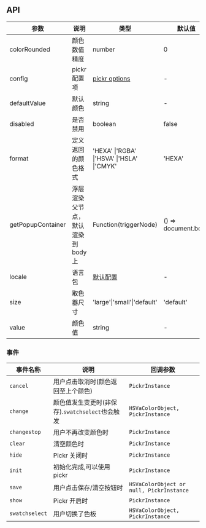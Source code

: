 ## API

| 参数 | 说明 | 类型 | 默认值 |
| --- | --- | --- | --- |
| colorRounded | 颜色数值精度 | number | 0 |
| config | pickr 配置项 | [pickr options](https://github.com/Simonwep/pickr) | - |
| defaultValue | 默认颜色 | string | - |
| disabled | 是否禁用 | boolean | false |
| format | 定义返回的颜色格式 | 'HEXA' \|'RGBA' \|'HSVA' \|'HSLA' \|'CMYK' | 'HEXA' |
| getPopupContainer | 浮层渲染父节点，默认渲染到 body 上 | Function(triggerNode) | () => document.body |
| locale | 语言包 | [默认配置](https://github.com/vueComponent/pf-ui-vue/blob/main/components/color-picker/locale) | - |
| size | 取色器尺寸 | 'large'\|'small'\|'default' | 'default' |
| value | 颜色值 | string | - |

### 事件

| 事件名称 | 说明 | 回调参数 |
| --- | --- | --- |
| `cancel` | 用户点击取消时(颜色返回至上个颜色) | `PickrInstance` |
| `change` | 颜色值发生变更时(非保存).`swatchselect`也会触发 | `HSVaColorObject, PickrInstance` |
| `changestop` | 用户不再改变颜色时 | `PickrInstance` |
| `clear` | 清空颜色时 | `PickrInstance` |
| `hide` | Pickr 关闭时 | `PickrInstance` |
| `init` | 初始化完成,可以使用 pickr | `PickrInstance` |
| `save` | 用户点击保存/清空按钮时 | `HSVaColorObject or null, PickrInstance` |
| `show` | Pickr 开启时 | `PickrInstance` |
| `swatchselect` | 用户切换了色板 | `HSVaColorObject, PickrInstance` |
